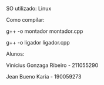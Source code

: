 SO utilizado: Linux

Como compilar:

g++ -o montador montador.cpp

g++ -o ligador ligador.cpp

Alunos:

Vinícius Gonzaga Ribeiro - 211055290

Jean Bueno Karia - 190059273
